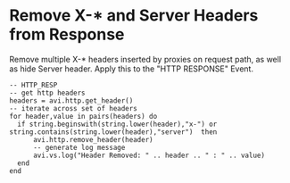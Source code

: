 # Remove X-* and Server Headers from Response
  Remove multiple X-* headers inserted by proxies on request path, as well as hide Server header. Apply this to the "HTTP RESPONSE" Event.

```
-- HTTP_RESP
-- get http headers
headers = avi.http.get_header()
-- iterate across set of headers
for header,value in pairs(headers) do
  if string.beginswith(string.lower(header),"x-") or string.contains(string.lower(header),"server")  then
      avi.http.remove_header(header)
      -- generate log message
      avi.vs.log("Header Removed: " .. header .. " : " .. value)
  end
end
```
